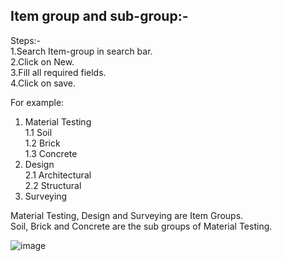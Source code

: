 ## Item group and sub-group:-

Steps:-  
1.Search Item-group in search bar.  
2.Click on New.  
3.Fill all required fields.  
4.Click on save.  
 

For example: 
1. Material Testing    
1.1 Soil   
1.2 Brick    
1.3 Concrete    
2. Design  
2.1 Architectural   
2.2 Structural    
3. Surveying    

Material Testing, Design and Surveying are Item Groups.  
Soil, Brick and Concrete are the sub groups of Material Testing.

![image](https://user-images.githubusercontent.com/74251229/112711269-1d9aa700-8eed-11eb-9baf-234926d10010.png)
